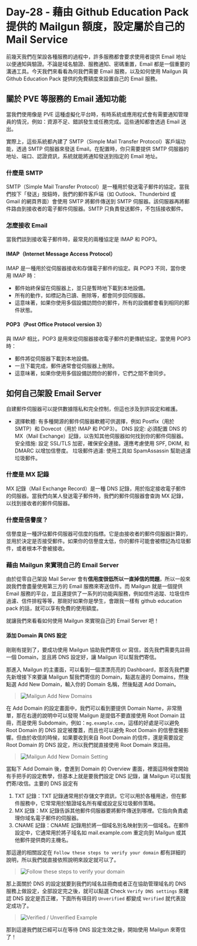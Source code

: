 # Day-28 - 藉由 Github Education Pack 提供的 Mailgun 額度，設定屬於自己的 Mail Service

前幾天我們在架設各種服務的過程中，許多服務都會要求使用者提供 Email 地址以便通知與驗證。不論是域名驗證、服務通知、密碼重置，Email 都是一個重要的溝通工具。今天我們來看看為何我們需要 Email 服務，以及如何使用 Mailgun 與 Github Education Pack 提供的免費額度來設置自己的 Email 服務。

## 關於 PVE 等服務的 Email 通知功能

當我們使用像是 PVE 這種虛擬化平台時，有時系統或應用程式會有需要通知管理員的情況，例如：資源不足、錯誤發生或任務完成。這些通知都會透過 Email 送出。

實際上，這些系統都內建了 SMTP（Simple Mail Transfer Protocol）客戶端功能，透過 SMTP 伺服器來發送 Email。在配置時，你只需要提供 SMTP 伺服器的地址、端口、認證資訊，系統就能將通知發送到指定的 Email 地址。

### 什麼是 SMTP

SMTP（Simple Mail Transfer Protocol）是一種用於發送電子郵件的協定。當我們按下「發送」按鈕時，我們的郵件客戶端（如 Outlook、Thunderbird 或 Gmail 的網頁界面）會使用 SMTP 將郵件傳送到 SMTP 伺服器。該伺服器再將郵件路由到接收者的電子郵件伺服器。SMTP 只負責發送郵件，不包括接收郵件。

### 怎麼接收 Email

當我們談到接收電子郵件時，最常見的兩種協定是 IMAP 和 POP3。

#### IMAP（Internet Message Access Protocol）

IMAP 是一種用於從伺服器接收和存儲電子郵件的協定。與 POP3 不同，當你使用 IMAP 時：

- 郵件始終保留在伺服器上，並只是暫時地下載到本地設備。
- 所有的動作，如標記為已讀、刪除等，都會同步回伺服器。
- 這意味著，如果你使用多個設備訪問你的郵件，所有的設備都會看到相同的郵件狀態。

#### POP3（Post Office Protocol version 3）

與 IMAP 相比，POP3 是用來從伺服器接收電子郵件的更傳統協定。當使用 POP3 時：

- 郵件將從伺服器下載到本地設備。
- 一旦下載完成，郵件通常會從伺服器上刪除。
- 這意味著，如果你使用多個設備訪問你的郵件，它們之間不會同步。

## 如何自己架設 Email Server

自建郵件伺服器可以提供數據隱私和完全控制，但這也涉及到許設定和維護。

- 選擇軟體: 有多種開源的郵件伺服器軟體可供選擇，例如 Postfix（用於 SMTP）和 Dovecot（用於 IMAP 和 POP3）。
  DNS 設定: 必須配置 DNS 的 MX（Mail Exchange）記錄，以告知其他伺服器如何找到你的郵件伺服器。
  安全措施: 設定 SSL/TLS 加密，確保安全連接。還應考慮使用 SPF, DKIM, 和 DMARC 以增加信譽度。
  垃圾郵件過濾: 使用工具如 SpamAssassin 幫助過濾垃圾郵件。

### 什麼是 MX 記錄

MX 記錄（Mail Exchange Record）是一種 DNS 記錄，用於指定接收電子郵件的伺服器。當我們向某人發送電子郵件時，我們的郵件伺服器會查詢 MX 記錄，以找到接收者的郵件伺服器。

### 什麼是信譽度？

信譽度是一種評估郵件伺服器可信度的指標。它是由接收者的郵件伺服器計算的，並用於決定是否接受郵件。如果你的信譽度太低，你的郵件可能會被標記為垃圾郵件，或者根本不會被接收。

### 藉由 Mailgun 來實現自己的 Email Server

由於從零自己架設 Mail Server 會有**信用度很低所以一直掉信的問題**，所以一般來說我們會盡量使用第三方的 Email 服務來寄送信件。而 Mailgun 就是一個提供 Email 服務的平台，並且還提供了一系列的功能與服務，例如信件追蹤、垃圾信件過濾、信件排程等等，那剛好如果你是學生，會跟我一樣有 github education pack 的話，就可以享有免費的使用額度。

就讓我們來看看如何使用 Mailgun 來實現自己的 Email Server 吧！

#### 添加 Domain 與 DNS 設定

剛剛有提到了，要成功使用 Mailgun 協助我們寄信 or 寫信，首先我們需要先註冊一個 Domain，並且將 DNS 設定好，讓 Mailgun 可以幫我們寄信。

那進入 Mailgun 的主畫面，可以看到一個漂漂亮亮的 Dashboard，那首先我們要先新增接下來要讓 Mailgun 幫我們寄信的 Domain，點選左邊的 Domains，然後點選 Add New Domain，輸入你的 Domain 名稱，然後點選 Add Domain。

> ![Mailgun Add New Domains](https://raw.githubusercontent.com/fdff87554/iThome-Ironman/main/2023/%E8%AA%92%EF%BC%8C%E6%83%B3%E4%B8%8D%E5%88%B0%E6%9C%89%E4%B8%80%E5%A4%A9%E6%90%9E%E6%87%82%E7%B6%B2%E8%B7%AF%E6%98%AF%E5%9B%A0%E7%82%BA%E5%AE%BF%E8%88%8D%E5%AD%B8%E9%95%B7%E9%80%BC%E6%88%91%E7%9A%84QQ%EF%BC%8130%E5%A4%A9%E7%9A%84%E5%AE%BF%E8%88%8D%E7%B6%B2%E8%B7%AF%E6%9E%B6%E8%A8%AD/Images/Mailgun-Add-New-Domains.png)

在 Add Domain 的設定畫面中，我們可以看到要提供 Domain Name，非常簡單，那在右邊的說明中可以發現 Mailgun 是提倡不要直接使用 Root Domain 註冊，而是使用 Subdomain，例如：`mg.example.com`，這樣的好處是可以避免 Root Domain 的 DNS 設定被覆蓋，而且也可以避免 Root Domain 的信譽度被影響。但由於收信的時候，如果要收到來自 Root Domain 的信件，還是需要設定 Root Domain 的 DNS 設定，所以我們就直接使用 Root Domain 來註冊。

> ![Mailgun Add New Domain Setting](https://raw.githubusercontent.com/fdff87554/iThome-Ironman/main/2023/%E8%AA%92%EF%BC%8C%E6%83%B3%E4%B8%8D%E5%88%B0%E6%9C%89%E4%B8%80%E5%A4%A9%E6%90%9E%E6%87%82%E7%B6%B2%E8%B7%AF%E6%98%AF%E5%9B%A0%E7%82%BA%E5%AE%BF%E8%88%8D%E5%AD%B8%E9%95%B7%E9%80%BC%E6%88%91%E7%9A%84QQ%EF%BC%8130%E5%A4%A9%E7%9A%84%E5%AE%BF%E8%88%8D%E7%B6%B2%E8%B7%AF%E6%9E%B6%E8%A8%AD/Images/Mailgun-Add-New-Domain-Setting.png)

當點下 Add Domain 後，會進到 Domain 的 Overview 畫面，裡面這時候會開始有手把手的設定教學，但基本上就是要我們設定 DNS 記錄，讓 Mailgun 可以幫我們寄/收信。主要的 DNS 設定有

1. TXT 記錄：TXT 記錄通常用於存儲文字資訊，它可以用於各種用途，但在郵件服務中，它常常用於驗證域名所有權或設定反垃圾郵件策略。
2. MX 記錄：MX 記錄告訴其他郵件伺服器要將郵件傳送到哪裡。它指向負責處理你域名電子郵件的伺服器。
3. CNAME 記錄：CNAME 記錄用於將一個域名別名映射到另一個域名。在郵件設定中，它通常用於將子域名如 mail.example.com 重定向到 Mailgun 或其他郵件提供商的主機名。

那這邊的相關設定在 `Follow these steps to verify your domain` 都有詳細的說明，所以我們就直接依照說明來設定就可以了。

> ![Follow these steps to verify your domain](https://raw.githubusercontent.com/fdff87554/iThome-Ironman/main/2023/%E8%AA%92%EF%BC%8C%E6%83%B3%E4%B8%8D%E5%88%B0%E6%9C%89%E4%B8%80%E5%A4%A9%E6%90%9E%E6%87%82%E7%B6%B2%E8%B7%AF%E6%98%AF%E5%9B%A0%E7%82%BA%E5%AE%BF%E8%88%8D%E5%AD%B8%E9%95%B7%E9%80%BC%E6%88%91%E7%9A%84QQ%EF%BC%8130%E5%A4%A9%E7%9A%84%E5%AE%BF%E8%88%8D%E7%B6%B2%E8%B7%AF%E6%9E%B6%E8%A8%AD/Images/Follow-these-steps-to-verify-your-domain.png)

那上面關於 DNS 的設定就要到我們的域名註冊商或者正在協助管理域名的 DNS 服務上做設定，全部設定完之後，就可以點選 Check `Verify DNS settings` 來確認 DNS 設定是否正確，下面所有項目的 `Unverified` 都變成 `Verified` 就代表設定成功了。

> ![Verified / Unverified Example](https://raw.githubusercontent.com/fdff87554/iThome-Ironman/main/2023/%E8%AA%92%EF%BC%8C%E6%83%B3%E4%B8%8D%E5%88%B0%E6%9C%89%E4%B8%80%E5%A4%A9%E6%90%9E%E6%87%82%E7%B6%B2%E8%B7%AF%E6%98%AF%E5%9B%A0%E7%82%BA%E5%AE%BF%E8%88%8D%E5%AD%B8%E9%95%B7%E9%80%BC%E6%88%91%E7%9A%84QQ%EF%BC%8130%E5%A4%A9%E7%9A%84%E5%AE%BF%E8%88%8D%E7%B6%B2%E8%B7%AF%E6%9E%B6%E8%A8%AD/Images/Verified-Unverified-Example.png)

那到這邊我們就已經可以在等待 DNS 設定生效之後，開始使用 Mailgun 來寄信了！
